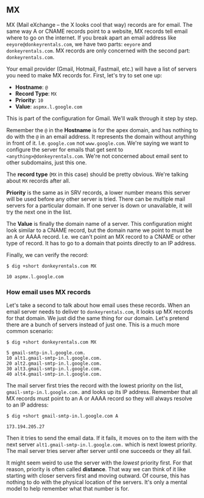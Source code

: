 ## MX

MX (Mail eXchange – the X looks cool that way) records are for email. The same way A or CNAME records point to a website, MX records tell email where to go on the internet. If you break apart an email address like `eeyore@donkeyrentals.com`, we have two parts: `eeyore` and `donkeyrentals.com`. MX records are only concerned with the second part: `donkeyrentals.com`.

Your email provider (Gmail, Hotmail, Fastmail, etc.) will have a list of servers you need to make MX records for. First, let's try to set one up:

* **Hostname**: `@`
* **Record Type**: `MX`
* **Priority**: `10`
* **Value**: `aspmx.l.google.com`

This is part of the configuration for Gmail. We'll walk through it step by step.

Remember the `@` in the **Hostname** is for the apex domain, and has nothing to do with the `@` in an email address. It represents the domain without anything in front of it. I.e. `google.com` not `www.google.com`. We're saying we want to configure the server for emails that get sent to `<anything>@donkeyrentals.com`. We're not concerned about email sent to other subdomains, just this one.

The **record type** (`MX` in this case) should be pretty obvious. We're talking about `MX` records after all.

**Priority** is the same as in SRV records, a lower number means this server will be used before any other server is tried. There can be multiple mail servers for a particular domain. If one server is down or unavailable, it will try the next one in the list.

The **Value** is finally the domain name of a server. This configuration might look similar to a CNAME record, but the domain name we point to must be an A or AAAA record. I.e. we can't point an MX record to a CNAME or other type of record. It has to go to a domain that points directly to an IP address.

Finally, we can verify the record:

```shell
$ dig +short donkeyrentals.com MX

10 aspmx.l.google.com
```

### How email uses MX records

Let's take a second to talk about how email uses these records. When an email server needs to deliver to `donkeyrentals.com`, it looks up MX records for that domain. We just did the same thing for our domain. Let's pretend there are a bunch of servers instead of just one. This is a much more common scenario:

```shell
$ dig +short donkeyrentals.com MX

5 gmail-smtp-in.l.google.com.
10 alt1.gmail-smtp-in.l.google.com.
20 alt2.gmail-smtp-in.l.google.com.
30 alt3.gmail-smtp-in.l.google.com.
40 alt4.gmail-smtp-in.l.google.com.
```

The mail server first tries the record with the lowest priority on the list, `gmail-smtp-in.l.google.com.` and looks up its IP address. Remember that all MX records must point to an A or AAAA record so they will always resolve to an IP address:

```
$ dig +short gmail-smtp-in.l.google.com A

173.194.205.27
```

Then it tries to send the email data. If it fails, it moves on to the item with the next server `alt1.gmail-smtp-in.l.google.com.` which is next lowest priority. The mail server tries server after server until one succeeds or they all fail.

It might seem weird to use the server with the _lowest_ priority first. For that reason, priority is often called **distance**. That way we can think of it like starting with closer servers first and moving outward. Of course, this has nothing to do with the physical location of the servers. It's only a mental model to help remember what that number is for.
